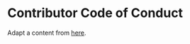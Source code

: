 # Contributor Code of Conduct


Adapt a content from [here](https://www.contributor-covenant.org/version/2/1/code_of_conduct/code_of_conduct.md).
